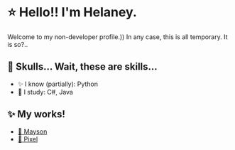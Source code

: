 # ⭐ Hello!! I'm Helaney.
Welcome to my non-developer profile.)) In any case, this is all temporary. It is so?..

## 💫 Skulls... Wait, these are skills...
- ✨ I know (partially): Python
- 💫 I study: C#, Java

## ✨ My works!
- [🖤 Mayson](https://discord.gg/2JdCYkGkJX)
- [🩷 Pixel](https://discord.gg/vXtpSrwUR8)
